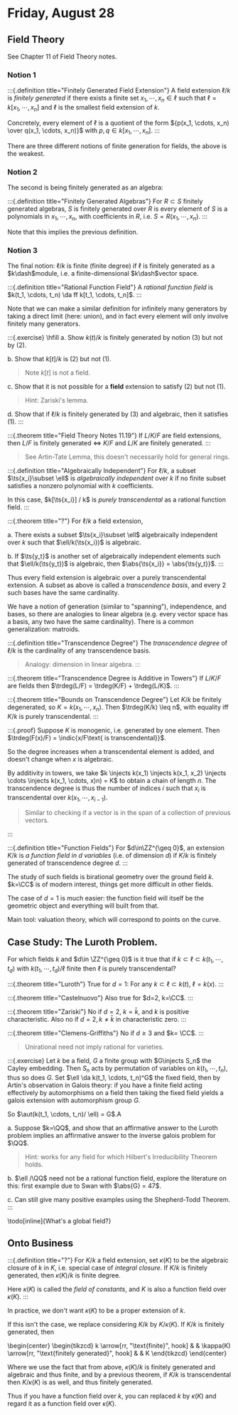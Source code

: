 # Friday, August 28

## Field Theory

See Chapter 11 of Field Theory notes.

### Notion 1
:::{.definition title="Finitely Generated Field Extension"}
A field extension $\ell/k$ is *finitely generated* if there exists a finite set $x_1, \cdots, x_n \in \ell$ such that $\ell = k[x_1, \cdots, x_n]$ and $\ell$ is the smallest field extension of $k$.

Concretely, every element of $\ell$ is a quotient of the form ${p(x_1, \cdots, x_n) \over q(x_1, \cdots, x_n)}$ with $p, q\in k[x_1, \cdots, x_n]$.
:::

There are three different notions of finite generation for fields, the above is the weakest.

### Notion 2
The second is being finitely generated as an algebra:

:::{.definition title="Finitely Generated Algebras"}
For $R\subset S$ finitely generated algebras, $S$ is finitely generated over $R$ is every element of $S$ is a polynomials in $x_1, \cdots, x_n$, with coefficients in $R$, i.e. $S = R(x_1, \cdots, x_n)$.
:::

Note that this implies the previous definition.

### Notion 3

The final notion: $\ell/k$ is finite (finite degree) if $\ell$ is finitely generated as a $k\dash$module, i.e. a finite-dimensional $k\dash$vector space.


:::{.definition title="Rational Function Field"}
A *rational function field* is $k(t_1, \cdots, t_n) \da ff k[t_1, \cdots, t_n]$.
:::

Note that we can make a similar definition for infinitely many generators by taking a direct limit (here: union), and in fact every element will only involve finitely many generators.

:::{.exercise}
\hfill
a. Show $k(t) / k$ is finitely generated by notion (3) but not by (2).

b. Show that $k[t]/k$ is (2) but not (1).

  > Note $k[t]$ is not a field.

c. Show that it is not possible for a **field** extension to satisfy (2) but not (1).
  
  > Hint: Zariski's lemma.

d. Show that if $\ell/k$ is finitely generated by (3) and algebraic, then it satisfies (1).
:::


:::{.theorem title="Field Theory Notes 11.19"}
If $L/K/F$ are field extensions, then $L/F$ is finitely generated $\iff$ $K/F$ and $L/K$ are finitely generated.
:::

> See Artin-Tate Lemma, this doesn't necessarily hold for general rings.

:::{.definition title="Algebraically Independent"}
For $\ell/k$, a subset $\ts{x_i}\subset \ell$ is *algebraically independent* over $k$ if no finite subset satisfies a nonzero polynomial with $k$ coefficients.

In this case, $k[\ts{x_i}] / k$ is *purely transcendental* as a rational function field.
:::

:::{.theorem title="?"}
For $\ell/k$ a field extension,

a. There exists a subset $\ts{x_i}\subset \ell$ algebraically independent over $k$ such that $\ell/k(\ts{x_i})$ is algebraic. 

b. If $\ts{y_t}$ is another set of algebraically independent elements such that $\ell/k(\ts{y_t})$ is algebraic, then $\abs{\ts{x_i}} = \abs{\ts{y_t}}$.
:::

Thus every field extension is algebraic over a purely transcendental extension.
A subset as above is called a *transcendence basis*, and every 2 such bases have the same cardinality.

We have a notion of generation (similar to "spanning"), independence, and bases, so there are analogies to linear algebra (e.g. every vector space has a basis, any two have the same cardinality).
There is a common generalization: matroids.

:::{.definition title="Transcendence Degree"}
The *transcendence degree* of $\ell/k$ is the cardinality of any transcendence basis.

> Analogy: dimension in linear algebra.
:::

:::{.theorem title="Transcendence Degree is Additive in Towers"}
If $L/K/F$ are fields then $\trdeg(L/F) = \trdeg(K/F) + \trdeg(L/K)$.
:::

:::{.theorem title="Bounds on Transcendence Degree"}
Let $K/k$ be finitely degenerated, so $K = k(x_1, \cdots, x_n)$.
Then $\trdeg(K/k) \leq n$, with equality iff $K/k$ is purely transcendental.
:::

:::{.proof}
Suppose $K$ is monogenic, i.e. generated by one element. Then $\trdeg(F(x)/F) = \indic{x/F\text{ is transcendental}}$.

So the degree increases when a transcendental element is added, and doesn't change when $x$ is algebraic.

By additivity in towers, we take $k \injects k(x_1) \injects k(x_1, x_2) \injects \cdots \injects k(x_1, \cdots, x)n) = K$ to obtain a chain of length $n$. 
The transcendence degree is thus the number of indices $i$ such that $x_i$ is transcendental over $k(x_1, \cdots, x_{i-1})$.

> Similar to checking if a vector is in the span of a collection of previous vectors.

:::

:::{.definition title="Function Fields"}
For $d\in\ZZ^{\geq 0}$, an extension $K/k$ is *a function field in $d$ variables* (i.e. of dimension $d$) if $K/k$ is finitely generated of transcendence degree $d$.
:::

The study of such fields is birational geometry over the ground field $k$.
$k=\CC$ is of modern interest, things get more difficult in other fields.

The case of $d=1$ is much easier: the function field will itself be the geometric object and everything will built from that.

Main tool: valuation theory, which will correspond to points on the curve.

## Case Study: The Luroth Problem.

For which fields $k$ and $d\in \ZZ^{\geq 0}$ is it true that if $k \subset \ell \subset k(t_1, \cdots, t_d)$ with $k(t_1 ,\cdots, t_d)/\ell$ finite then $\ell$ is purely transcendental?


:::{.theorem title="Luroth"}
True for $d=1$: For any $k\subset \ell \subset k(t)$, $\ell = k(x)$.
:::

:::{.theorem title="Castelnuovo"}
Also true for $d=2, k=\CC$.
:::

:::{.theorem title="Zariski"}
No if $d= 2$, $k=\bar k$, and $k$ is positive characteristic.
Also no if $d=2, k\neq \bar k$ in characteristic zero.
:::

:::{.theorem title="Clemens-Griffiths"}
No if $d\geq 3$ and $k= \CC$.
:::

> Unirational need not imply rational for varieties.

:::{.exercise}
Let $k$ be a field, $G$ a finite group with $G\injects S_n$ the Cayley embedding.
Then $S_n$ acts by permutation of variables on $k(t_1, \cdots, t_n)$, thus so does $G$.
Set $\ell \da k(t_1, \cdots, t_n)^G$ the fixed field, then by Artin's observation in Galois theory: if you have a finite field acting effectively by automorphisms on a field then taking the fixed field yields a galois extension with automorphism group $G$.

So $\aut(k(t_1, \cdots, t_n)/ \ell) = G$.A

a. Suppose $k=\QQ$, and show that an affirmative answer to the Luroth problem implies an affirmative answer to the inverse galois problem for $\QQ$.

  > Hint: works for any field for which Hilbert's Irreducibility Theorem holds.

b. $\ell /\QQ$ need not be a rational function field, explore the literature on this: first example due to Swan with $\abs{G} = 47$.

c. Can still give many positive examples using the Shepherd-Todd Theorem.
:::

\todo[inline]{What's a global field?}

## Onto Business

:::{.definition title="?"}
For $K/k$ a field extension, set $\kappa(K)$ to be the algebraic closure of $k$ in $K$, i.e. special case of *integral closure*.
If $K/k$ is finitely generated, then $\kappa(K)/k$ is finite degree.

Here $\kappa(K)$ is called the *field of constants*, and $K$ is also a function field over $\kappa(K)$.
:::

In practice, we don't want $\kappa(K)$ to be a proper extension of $k$. 

If this isn't the case, we replace considering $K/k$ by $K/\kappa(K)$.
If $K/k$ is finitely generated, then

\begin{center}
\begin{tikzcd}
k \arrow[rr, "\text{finite}", hook] &  & \kappa(K) \arrow[rr, "\text{finitely generated}", hook] &  & K
\end{tikzcd}
\end{center}

Where we use the fact that from above, $\kappa(K)/k$ is finitely generated and algebraic and thus finite, and by a previous theorem, if $K/k$ is transcendental then $K/\kappa(K)$ is as well, and thus finitely generated.

Thus if you have a function field over $k$, you can replaced $k$ by $\kappa(K)$ and regard it as a function field over $\kappa(K)$.

















